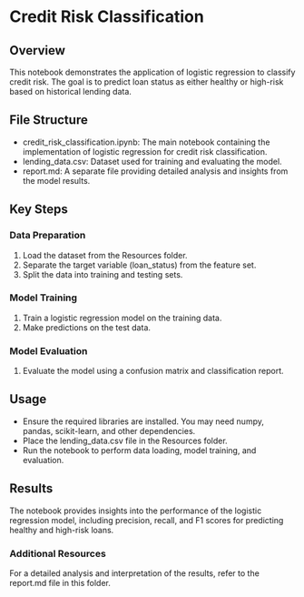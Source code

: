 # Credit Risk Classification

## Overview

This notebook demonstrates the application of logistic regression to classify credit risk. The goal is to predict loan status as either healthy or high-risk based on historical lending data.

## File Structure
* credit_risk_classification.ipynb: The main notebook containing the implementation of logistic regression for credit risk classification.
* lending_data.csv: Dataset used for training and evaluating the model.
* report.md: A separate file providing detailed analysis and insights from the model results.

## Key Steps

### Data Preparation

1. Load the dataset from the Resources folder.
2. Separate the target variable (loan_status) from the feature set.
3. Split the data into training and testing sets.

### Model Training

1. Train a logistic regression model on the training data.
2. Make predictions on the test data.

### Model Evaluation

1. Evaluate the model using a confusion matrix and classification report.

## Usage
- Ensure the required libraries are installed. You may need numpy, pandas, scikit-learn, and other dependencies.
- Place the lending_data.csv file in the Resources folder.
- Run the notebook to perform data loading, model training, and evaluation.

## Results
The notebook provides insights into the performance of the logistic regression model, including precision, recall, and F1 scores for predicting healthy and high-risk loans.

### Additional Resources
For a detailed analysis and interpretation of the results, refer to the report.md file in this folder.
